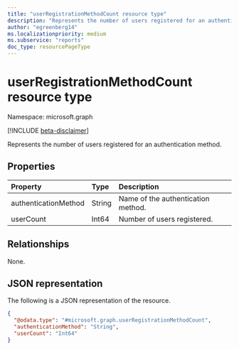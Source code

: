 ```yaml
---
title: "userRegistrationMethodCount resource type"
description: "Represents the number of users registered for an authentication method."
author: "egreenberg14"
ms.localizationpriority: medium
ms.subservice: "reports"
doc_type: resourcePageType
---
```


# userRegistrationMethodCount resource type

Namespace: microsoft.graph

[!INCLUDE [beta-disclaimer](../../includes/beta-disclaimer.md)]

Represents the number of users registered for an authentication method.

## Properties

|Property|Type|Description|
|:---|:---|:---|
|authenticationMethod|String|Name of the authentication method.|
|userCount|Int64|Number of users registered.|

## Relationships

None.

## JSON representation

The following is a JSON representation of the resource.

<!-- {
  "blockType": "resource",
  "@odata.type": "microsoft.graph.userRegistrationMethodCount"
}
-->
``` json
{
  "@odata.type": "#microsoft.graph.userRegistrationMethodCount",
  "authenticationMethod": "String",
  "userCount": "Int64"
}
```
